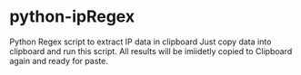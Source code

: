 # python-ipRegex
Python Regex script to extract IP data in clipboard
Just copy data into clipboard and run this script. All results will be imiidetly copied to Clipboard again and ready for paste.
